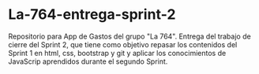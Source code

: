 # La-764-entrega-sprint-2
Repositorio para App de Gastos del grupo "La 764". Entrega del trabajo de cierre del Sprint 2, que tiene como objetivo repasar los contenidos del Sprint 1 en html, css, bootstrap y git y aplicar los conocimientos de JavaScrip aprendidos durante el segundo Sprint.
